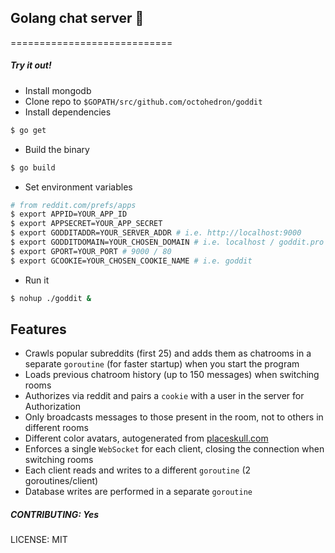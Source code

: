 ## Golang chat server 🏓

============================

##### Try it out!

- Install mongodb
- Clone repo to `$GOPATH/src/github.com/octohedron/goddit`
- Install dependencies

```Bash
$ go get
```

- Build the binary

```Bash
$ go build
```

- Set environment variables

```Bash
# from reddit.com/prefs/apps
$ export APPID=YOUR_APP_ID
$ export APPSECRET=YOUR_APP_SECRET
$ export GODDITADDR=YOUR_SERVER_ADDR # i.e. http://localhost:9000
$ export GODDITDOMAIN=YOUR_CHOSEN_DOMAIN # i.e. localhost / goddit.pro
$ export GPORT=YOUR_PORT # 9000 / 80
$ export GCOOKIE=YOUR_CHOSEN_COOKIE_NAME # i.e. goddit
```

- Run it

```Bash
$ nohup ./goddit &
```

## Features

- Crawls popular subreddits (first 25) and adds them as chatrooms in a separate `goroutine` (for faster startup) when you start the program
- Loads previous chatroom history (up to 150 messages) when switching rooms
- Authorizes via reddit and pairs a `cookie` with a user in the server for Authorization
- Only broadcasts messages to those present in the room, not to others in different rooms
- Different color avatars, autogenerated from [placeskull.com](http://placeskull.com)
- Enforces a single `WebSocket` for each client, closing the connection when switching rooms
- Each client reads and writes to a different `goroutine` (2 goroutines/client)
- Database writes are performed in a separate `goroutine`

##### CONTRIBUTING: Yes

LICENSE: MIT
